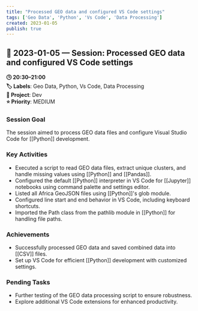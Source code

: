 ```yaml
---
title: "Processed GEO data and configured VS Code settings"
tags: ['Geo Data', 'Python', 'Vs Code', 'Data Processing']
created: 2023-01-05
publish: true
---
```


## 📅 2023-01-05 — Session: Processed GEO data and configured VS Code settings

**🕒 20:30–21:00**  
**🏷️ Labels**: Geo Data, Python, Vs Code, Data Processing  
**📂 Project**: Dev  
**⭐ Priority**: MEDIUM  


### Session Goal
The session aimed to process GEO data files and configure Visual Studio Code for [[Python]] development.

### Key Activities
- Executed a script to read GEO data files, extract unique clusters, and handle missing values using [[Python]] and [[Pandas]].
- Configured the default [[Python]] interpreter in VS Code for [[Jupyter]] notebooks using command palette and settings editor.
- Listed all Africa GeoJSON files using [[Python]]'s glob module.
- Configured line start and end behavior in VS Code, including keyboard shortcuts.
- Imported the Path class from the pathlib module in [[Python]] for handling file paths.

### Achievements
- Successfully processed GEO data and saved combined data into [[CSV]] files.
- Set up VS Code for efficient [[Python]] development with customized settings.

### Pending Tasks
- Further testing of the GEO data processing script to ensure robustness.
- Explore additional VS Code extensions for enhanced productivity.
